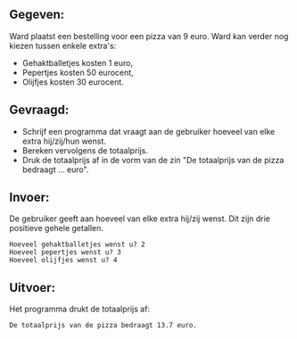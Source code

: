 ## Gegeven:

Ward plaatst een bestelling voor een pizza van 9 euro. 
Ward kan verder nog kiezen tussen enkele extra's:

* Gehaktballetjes kosten 1 euro,
* Pepertjes kosten 50 eurocent,
* Olijfjes kosten 30 eurocent.

## Gevraagd:

* Schrijf een programma dat vraagt aan de gebruiker hoeveel van elke extra hij/zij/hun wenst.
* Bereken vervolgens de totaalprijs.
* Druk de totaalprijs af in de vorm van de zin "De totaalprijs van de pizza bedraagt ... euro".

## Invoer: 
De gebruiker geeft aan hoeveel van elke extra hij/zij wenst. Dit zijn drie positieve gehele getallen.
```
Hoeveel gehaktballetjes wenst u? 2
Hoeveel pepertjes wenst u? 3
Hoeveel olijfjes wenst u? 4

```

## Uitvoer: 
Het programma drukt de totaalprijs af:
```
De totaalprijs van de pizza bedraagt 13.7 euro.

```

